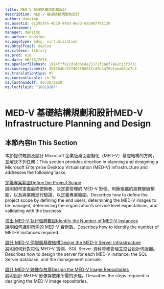 ```yaml
---
title: MED-V 基礎結構規劃和設計
description: MED-V 基礎結構規劃和設計
author: dansimp
ms.assetid: 6129b8f6-4b20-4403-8edd-68b007791139
ms.reviewer: ''
manager: dansimp
ms.author: dansimp
ms.pagetype: mdop, virtualization
ms.mktglfcycl: deploy
ms.sitesec: library
ms.prod: w10
ms.date: 06/16/2016
ms.openlocfilehash: 1914f7f921d1dd6c4e25371f3aef7a62c13f373c
ms.sourcegitcommit: 354664bc527d93f80687cd2eba70d1eea024c7c3
ms.translationtype: MT
ms.contentlocale: zh-TW
ms.lasthandoff: 06/26/2020
ms.locfileid: "10810287"
---
```

# <span data-ttu-id="56de3-103">MED-V 基礎結構規劃和設計</span><span class="sxs-lookup"><span data-stu-id="56de3-103">MED-V Infrastructure Planning and Design</span></span>


## <span data-ttu-id="56de3-104">本節內容</span><span class="sxs-lookup"><span data-stu-id="56de3-104">In This Section</span></span>


<span data-ttu-id="56de3-105">本節提供規劃及設計 Microsoft 企業版桌面虛擬化（MED-V）基礎結構的方向，並解決下列任務：</span><span class="sxs-lookup"><span data-stu-id="56de3-105">This section provides direction in planning and designing a Microsoft Enterprise Desktop Virtualization (MED-V) infrastructure and addresses the following tasks:</span></span>

<a href="" id="define-the-project-scope"></a>[<span data-ttu-id="56de3-106">定義專案範圍</span><span class="sxs-lookup"><span data-stu-id="56de3-106">Define the Project Scope</span></span>](define-the-project-scope.md)  
<span data-ttu-id="56de3-107">說明如何定義最終使用者、決定要管理的 MED-V 影像、判斷組織的服務層級預期，以及與業務進行驗證，以定義專案範圍。</span><span class="sxs-lookup"><span data-stu-id="56de3-107">Describes how to define the project scope by defining the end users, determining the MED-V images to be managed, determining the organization’s service level expectations, and validating with the business.</span></span>

<a href="" id="identify-the-number-of-med-v-instances"></a>[<span data-ttu-id="56de3-108">找出 MED-V 執行個體數目</span><span class="sxs-lookup"><span data-stu-id="56de3-108">Identify the Number of MED-V Instances</span></span>](identify-the-number-of-med-v-instances.md)  
<span data-ttu-id="56de3-109">說明如何識別所需的 MED-V 實例數。</span><span class="sxs-lookup"><span data-stu-id="56de3-109">Describes how to identify the number of MED-V instances required.</span></span>

<a href="" id="design-the-med-v-server-infrastructure"></a>[<span data-ttu-id="56de3-110">設計 MED-V 伺服器基礎結構</span><span class="sxs-lookup"><span data-stu-id="56de3-110">Design the MED-V Server Infrastructure</span></span>](design-the-med-v-server-infrastructure.md)  
<span data-ttu-id="56de3-111">說明如何針對每個 MED-V 實例、SQL Server 資料庫和管理主控台設計伺服器。</span><span class="sxs-lookup"><span data-stu-id="56de3-111">Describes how to design the server for each MED-V instance, the SQL Server database, and the management console.</span></span>

<a href="" id="design-the-med-v-image-repositories"></a>[<span data-ttu-id="56de3-112">設計 MED-V 映像存放庫</span><span class="sxs-lookup"><span data-stu-id="56de3-112">Design the MED-V Image Repositories</span></span>](design-the-med-v-image-repositories.md)  
<span data-ttu-id="56de3-113">說明設計 MED-V 影像存放庫所需的步驟。</span><span class="sxs-lookup"><span data-stu-id="56de3-113">Describes the steps required in designing the MED-V image repositories.</span></span>

 

 





